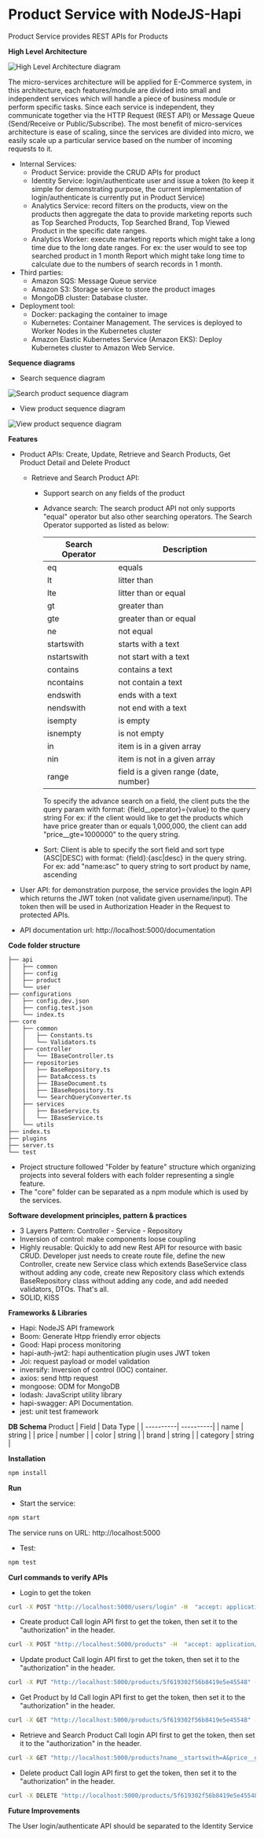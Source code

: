 # Product Service with NodeJS-Hapi

Product Service provides REST APIs for Products

**High Level Architecture**

![High Level Architecture diagram](https://github.com/trongdau184/nab-product-service/blob/master/High-level-architect-diagram.png?raw=true)

The micro-services architecture will be applied for E-Commerce system, in this architecture, each features/module are divided into small and independent services which will handle a piece of business module or perform specific tasks. Since each service is independent, they communicate together via the HTTP Request (REST API) or Message Queue (Send/Receive or Public/Subscribe). 
The most benefit of micro-services architecture is ease of scaling, since the services are divided into micro, we easily scale up a particular service based on the number of incoming requests to it.
* Internal Services:
    * Product Service: provide the CRUD APIs for product
    * Identity Service: login/authenticate user and issue a token (to keep it simple for demonstrating purpose, the current implementation of login/authenticate is currently put in Product Service)
    * Analytics Service: record filters on the products, view on the products then aggregate the data to provide marketing reports such as Top Searched Products, Top Searched Brand, Top Viewed Product in the specific date ranges.
    * Analytics Worker: execute marketing reports which might take a long time due to the long date ranges. For ex: the user would to see top searched product in 1 month Report which might take long time to calculate due to the numbers of search records in 1 month.
* Third parties:
    * Amazon SQS:  Message Queue service
    * Amazon S3: Storage service to store the product images
    * MongoDB cluster: Database cluster.
* Deployment tool:
    * Docker: packaging the container to image
    * Kubernetes: Container Management. The services is deployed to Worker Nodes in the Kubernetes cluster
    * Amazon Elastic Kubernetes Service (Amazon EKS): Deploy Kubernetes cluster to Amazon Web Service.

**Sequence diagrams**
* Search sequence diagram

![Search product sequence diagram](https://github.com/trongdau184/nab-product-service/blob/master/Search%20Product%20Diagram.png?raw=true)

* View product sequence diagram

![View product sequence diagram](https://github.com/trongdau184/nab-product-service/blob/master/View-product-diagram.png?raw=true)

**Features**
* Product APIs: Create, Update, Retrieve and Search Products, Get Product Detail and Delete Product
    * Retrieve and Search Product API:
        * Support search on any fields of the product
        * Advance search: The search product API not only supports "equal" operator but also other searching operators. The Search Operator supported as listed as below:

            | Search Operator   | Description   |
            | ----------------- | ----------    |
            | eq                | equals        |
            | lt                | litter than   |
            | lte               | litter than or equal  |
            | gt                | greater than  |
            | gte               | greater than or equal |
            | ne                | not equal     |
            | startswith        | starts with a text    |
            | nstartswith       | not start with a text |
            | contains          | contains a text       |
            | ncontains         | not contain a text    |
            | endswith          | ends with a text      |
            | nendswith         | not end with a text   |
            | isempty           | is empty          |
            | isnempty          | is not empty      |
            | in                | item is in a given array  |
            | nin               | item is not in a given array  |
            | range             | field is a given range (date, number) |

            To specify the advance search on a field, the client puts the the query param with format: {field__operator}={value} to the query string
            For ex: if the client would like to get the products which have price greater than or equals 1,000,000, the client can add "price__gte=1000000" to the query string.
        * Sort: Client is able to specify the sort field and sort type (ASC|DESC) with format: {field}:{asc|desc} in the query string. For ex: add "name:asc" to query string to sort product by name, ascending

* User API: for demonstration purpose, the service provides the login API which returns the JWT token (not validate given username/input). The token then will be used in Authorization Header in the Request to protected APIs.

* API documentation url: http://localhost:5000/documentation

**Code folder structure**
```
├── api
│   ├── common
│   ├── config
│   ├── product
│   └── user
├── configurations
│   ├── config.dev.json
│   ├── config.test.json
│   └── index.ts
├── core
│   ├── common
│   │   ├── Constants.ts
│   │   └── Validators.ts
│   ├── controller
│   │   └── IBaseController.ts
│   ├── repositories
│   │   ├── BaseRepository.ts
│   │   ├── DataAccess.ts
│   │   ├── IBaseDocument.ts
│   │   ├── IBaseRepository.ts
│   │   └── SearchQueryConverter.ts
│   ├── services
│   │   ├── BaseService.ts
│   │   └── IBaseService.ts
│   └── utils
├── index.ts
├── plugins
├── server.ts
└── test
```
* Project structure followed "Folder by feature" structure which organizing projects into several folders with each folder representing a single feature.
* The "core" folder can be separated as a npm module which is used by the services.

**Software development principles, pattern & practices**
* 3 Layers Pattern: Controller - Service - Repository
* Inversion of control: make components loose coupling
* Highly reusable: Quickly to add new Rest API for resource with basic CRUD. Developer just needs to create route file, define the new Controller, create new Service class which extends BaseService class without adding any code, create new Repository class which extends BaseRepository class without adding any code, and add needed validators, DTOs. That's all.
* SOLID, KISS

**Frameworks & Libraries**
* Hapi: NodeJS API framework
* Boom: Generate Htpp friendly error objects
* Good: Hapi process monitoring
* hapi-auth-jwt2: hapi authentication plugin uses JWT token
* Joi: request payload or model validation
* inversify: Inversion of control (IOC) container.
* axios: send http request
* mongoose: ODM for MongoDB 
* lodash: JavaScript utility library
* hapi-swagger: API Documentation.
* jest: unit test framework

**DB Schema**
Product
| Field     | Data Type |
| ----------| ----------|
| name      | string    |
| price     | number    |
| color     | string    |
| brand     | string    |
| category  | string    |

**Installation**
```bash
npm install
```
**Run**

* Start the service:
```bash
npm start
```
The service runs on URL: http://localhost:5000

* Test:
```bash
npm test
```

**Curl commands to verify APIs**
* Login to get the token
```bash
curl -X POST "http://localhost:5000/users/login" -H  "accept: application/json" -H  "Content-Type: application/json" -d "{  \"email\": \"test@gmail.com\",  \"password\": \"123456\"}"
```
* Create product
Call login API first to get the token, then set it to the "authorization" in the header.
```bash
curl -X POST "http://localhost:5000/products" -H  "accept: application/json" -H  "authorization: token" -H  "Content-Type: application/json" -d "{  \"name\": \"M20\",  \"price\": 5000000,  \"brand\": \"Samsung\",  \"color\": \"Black\",  \"category\": \"Phone\"}"
```
* Update product
Call login API first to get the token, then set it to the "authorization" in the header.
```bash
curl -X PUT "http://localhost:5000/products/5f619302f56b8419e5e45548" -H  "accept: application/json" -H  "authorization: token" -H  "Content-Type: application/json" -d "{  \"name\": \"M20\",  \"price\": 5200000,  \"brand\": \"Samsung\",  \"color\": \"Black & White\",  \"category\": \"Phone\"}"
```

* Get Product by Id
Call login API first to get the token, then set it to the "authorization" in the header.
```bash
curl -X GET "http://localhost:5000/products/5f619302f56b8419e5e45548" -H  "accept: application/json" -H  "authorization: token"
```

* Retrieve and Search Product
Call login API first to get the token, then set it to the "authorization" in the header.
```bash
curl -X GET "http://localhost:5000/products?name__startswith=A&price__gte=100&page=1&pageSize=1&sortBy=name%3Aasc" -H  "accept: application/json" -H  "authorization: token"
```

* Delete product
Call login API first to get the token, then set it to the "authorization" in the header.
```bash
curl -X DELETE "http://localhost:5000/products/5f619302f56b8419e5e45548" -H  "accept: application/json" -H  "authorization: token"
```

**Future Improvements**

The User login/authenticate API should be separated to the Identity Service
